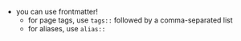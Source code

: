 - you can use frontmatter!
	- for page tags, use `tags::` followed by a comma-separated list
	- for aliases, use `alias::`